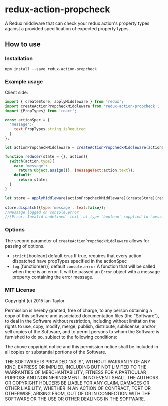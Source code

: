 # redux-action-propcheck
A Redux middlware that can check your redux action's property types against a provided specification of expected property types.

How to use
-------------
### Installation
```
npm install --save redux-action-propcheck
```

### Example usage

Client side:
```js
import { createStore, applyMiddleware } from 'redux';
import createActionPropcheckMiddleware from 'redux-action-propcheck';
import {PropTypes} from 'react';

const actionSpec = {
  'message':{
    text:PropTypes.string.isRequired
  }
};

let actionPropcheckMiddleware = createActionPropcheckMiddleware(actionSpec);

function reducer(state = {}, action){
  switch(action.type){
    case 'message':
      return Object.assign({}, {messageText:action.text});
    default:
      return state;
  }
}

let store = applyMiddleware(actionPropcheckMiddleware)(createStore)(reducer);

store.dispatch({type:'message', text:false});
//Message logged on console.error
//[Error: Invalid undefined `text` of type `boolean` supplied to `message`, expected `string`.]
```

### Options

The second parameter of `createActionPropcheckMiddleware` allows for passing of options.

* `strict` [boolean] default `true`
  If true, requires that every action dispatched have propTypes specified in the actionSpec
* `log` [function(err)] default `console.error`
  A function that will be called when there is an error.  It will be passed an `Error` object with a message property containing the error message.


### MIT License
Copyright (c) 2015 Ian Taylor

Permission is hereby granted, free of charge, to any person obtaining a copy of this software and associated documentation files (the "Software"), to deal in the Software without restriction, including without limitation the rights to use, copy, modify, merge, publish, distribute, sublicense, and/or sell copies of the Software, and to permit persons to whom the Software is furnished to do so, subject to the following conditions:

The above copyright notice and this permission notice shall be included in all copies or substantial portions of the Software.

THE SOFTWARE IS PROVIDED "AS IS", WITHOUT WARRANTY OF ANY KIND, EXPRESS OR IMPLIED, INCLUDING BUT NOT LIMITED TO THE WARRANTIES OF MERCHANTABILITY, FITNESS FOR A PARTICULAR PURPOSE AND NONINFRINGEMENT. IN NO EVENT SHALL THE AUTHORS OR COPYRIGHT HOLDERS BE LIABLE FOR ANY CLAIM, DAMAGES OR OTHER LIABILITY, WHETHER IN AN ACTION OF CONTRACT, TORT OR OTHERWISE, ARISING FROM, OUT OF OR IN CONNECTION WITH THE SOFTWARE OR THE USE OR OTHER DEALINGS IN THE SOFTWARE.
